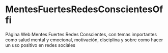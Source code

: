 # MentesFuertesRedesConscientesOffi
Página Web Mentes Fuertes Redes Conscientes, con temas importantes como salud mental y emocional, motivación, disciplina y sobre como hacer un uso positivo en redes sociales
